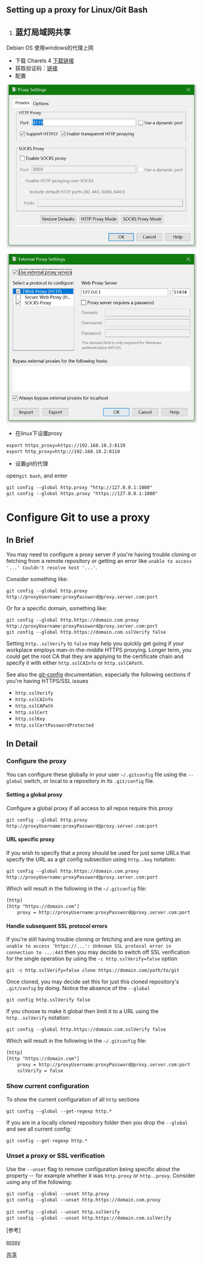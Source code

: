 ## Setting up a proxy for Linux/Git Bash

 

1.  ## 蓝灯局域网共享


Debian OS 使用windows的代理上网

-   下载 Charels 4 [下载链接](https://www.charlesproxy.com/assets/release/4.6.2/charles-proxy-4.6.2-win64.msi?k=241730e9c7)
-   获取验证码：[链接](https://www.zzzmode.com/mytools/charles/)
-   配置

![image-20220819120934827](imgs/image-20220819120934827.png)

![image-20220819120957346](imgs/image-20220819120957346.png)



-   在linux下设置proxy

```shell
export https_proxy=https://192.168.10.2:8119
export http_proxy=http://192.168.10.2:8119
```



-   设置git的代理



open`git bash`, and enter 

```shell
git config --global http.proxy "http://127.0.0.1:1080"
git config --global https.proxy "https://127.0.0.1:1080"
```





# Configure Git to use a proxy

## In Brief

You may need to configure a proxy server if you're having trouble cloning or fetching from a remote repository or getting an error like `unable to access '...' Couldn't resolve host '...'`.

Consider something like:

```
git config --global http.proxy http://proxyUsername:proxyPassword@proxy.server.com:port
```

Or for a specific domain, something like:

```
git config --global http.https://domain.com.proxy http://proxyUsername:proxyPassword@proxy.server.com:port
git config --global http.https://domain.com.sslVerify false
```

Setting `http..sslVerify` to `false` may help you quickly get going if your workplace employs man-in-the-middle HTTPS proxying. Longer term, you could get the root CA that they are applying to the certificate chain and specify it with either `http.sslCAInfo` or `http.sslCAPath`.

See also the [git-config](https://git-scm.com/docs/git-config) documentation, especially the following sections if you're having HTTPS/SSL issues

-   `http.sslVerify`
-   `http.sslCAInfo`
-   `http.sslCAPath`
-   `http.sslCert`
-   `http.sslKey`
-   `http.sslCertPasswordProtected`

## In Detail

### Configure the proxy

You can configure these globally in your user `~/.gitconfig` file using the `--global` switch, or local to a repository in its `.git/config` file.

#### Setting a global proxy

Configure a global proxy if all access to all repos require this proxy

```
git config --global http.proxy http://proxyUsername:proxyPassword@proxy.server.com:port
```

#### URL specific proxy

If you wish to specify that a proxy should be used for just some URLs that specify the URL as a git config subsection using `http..key` notation:

```
git config --global http.https://domain.com.proxy http://proxyUsername:proxyPassword@proxy.server.com:port
```

Which will result in the following in the `~/.gitconfig` file:

```
[http]
[http "https://domain.com"]
	proxy = http://proxyUsername:proxyPassword@proxy.server.com:port
```

#### Handle subsequent SSL protocol errors

If you're still having trouble cloning or fetching and are now getting an `unable to access 'https://...': Unknown SSL protocol error in connection to ...:443` then you may decide to switch off SSL verification for the single operation by using the `-c http.sslVerify=false` option

```
git -c http.sslVerify=false clone https://domain.com/path/to/git
```

Once cloned, you may decide set this for just this cloned repository's `.git/config` by doing. Notice the absence of the `--global`

```
git config http.sslVerify false
```

If you choose to make it global then limit it to a URL using the `http..sslVerify` notation:

```
git config --global http.https://domain.com.sslVerify false
```

Which will result in the following in the `~/.gitconfig` file:

```
[http]
[http "https://domain.com"]
	proxy = http://proxyUsername:proxyPassword@proxy.server.com:port
	sslVerify = false
```

### Show current configuration

To show the current configuration of all `http` sections

```
git config --global --get-regexp http.*
```

If you are in a locally cloned repository folder then you drop the `--global` and see all current config:

```
git config --get-regexp http.*
```

### Unset a proxy or SSL verification

Use the `--unset` flag to remove configuration being specific about the property -- for example whether it was `http.proxy` or `http..proxy`. Consider using any of the following:

```
git config --global --unset http.proxy
git config --global --unset http.https://domain.com.proxy

git config --global --unset http.sslVerify
git config --global --unset http.https://domain.com.sslVerify
```



[参考]

[proxy](https://developpaper.com/setting-up-a-proxy-for-git-bash/#:~:text=Setting%20up%20a%20proxy%20for%20git%20Bash%201,can%20get%20it%20from%20https%3A%2F%2Fipaddress.com%2F%204%20Reference%20material)

[共享](http://www.kimq.cn/2017/06/22/lantern-share/)

